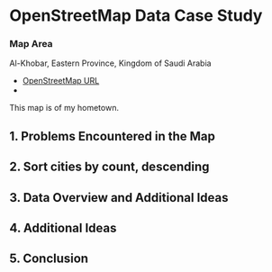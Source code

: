 
# OpenStreetMap Data Case Study

### Map Area
Al-Khobar, Eastern Province, Kingdom of Saudi Arabia

- [OpenStreetMap URL](https://www.openstreetmap.org/export#map=18/26.30400/50.19602)
- 

This map is of my hometown.


## 1. Problems Encountered in the Map

## 2. Sort cities by count, descending

## 3. Data Overview and Additional Ideas

## 4. Additional Ideas

## 5. Conclusion
